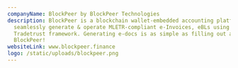 ```yaml
---
companyName: BlockPeer by BlockPeer Technologies
description: BlockPeer is a blockchain wallet-embedded accounting platform to
  seamlessly generate & operate MLETR-compliant e-Invoices, eBLs using
  Tradetrust framework. Generating e-docs is as simple as filling out a form in
  BlockPeer!
websiteLink: www.blockpeer.finance
logo: /static/uploads/blockpeer.png
---
```

